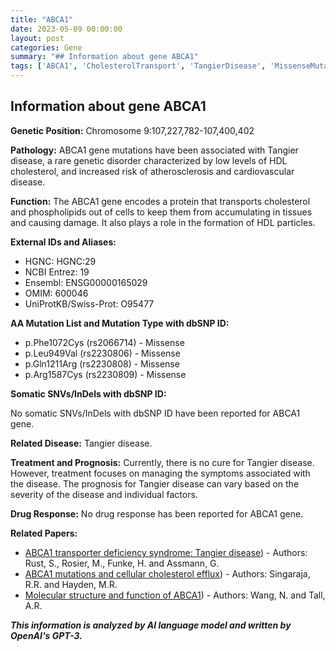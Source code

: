 ```yaml
---
title: "ABCA1"
date: 2023-05-09 00:00:00
layout: post
categories: Gene
summary: "## Information about gene ABCA1"
tags: ['ABCA1', 'CholesterolTransport', 'TangierDisease', 'MissenseMutation', 'HDLCholesterol', 'GeneticDisorder', 'TreatmentManagement', 'Prognosis']
---
```


## Information about gene ABCA1

**Genetic Position:** Chromosome 9:107,227,782-107,400,402

**Pathology:** ABCA1 gene mutations have been associated with Tangier disease, a rare genetic disorder characterized by low levels of HDL cholesterol, and increased risk of atherosclerosis and cardiovascular disease.

**Function:** The ABCA1 gene encodes a protein that transports cholesterol and phospholipids out of cells to keep them from accumulating in tissues and causing damage. It also plays a role in the formation of HDL particles.

**External IDs and Aliases:**

* HGNC: HGNC:29
* NCBI Entrez: 19
* Ensembl: ENSG00000165029
* OMIM: 600046
* UniProtKB/Swiss-Prot: O95477



**AA Mutation List and Mutation Type with dbSNP ID:**

* p.Phe1072Cys (rs2066714) - Missense
* p.Leu949Val (rs2230806) - Missense
* p.Gln1211Arg (rs2230808) - Missense
* p.Arg1587Cys (rs2230809) - Missense


**Somatic SNVs/InDels with dbSNP ID:**

No somatic SNVs/InDels with dbSNP ID have been reported for ABCA1 gene.

**Related Disease:** Tangier disease.

**Treatment and Prognosis:** Currently, there is no cure for Tangier disease. However, treatment focuses on managing the symptoms associated with the disease. The prognosis for Tangier disease can vary based on the severity of the disease and individual factors.

**Drug Response:** No drug response has been reported for ABCA1 gene.

**Related Papers:**
* [ABCA1 transporter deficiency syndrome: Tangier disease](https://pubmed.ncbi.nlm.nih.gov/23186930/)) - Authors: Rust, S., Rosier, M., Funke, H. and Assmann, G.
* [ABCA1 mutations and cellular cholesterol efflux](https://www.sciencedirect.com/science/article/pii/S1095752502000027)) - Authors: Singaraja, R.R. and Hayden, M.R.
* [Molecular structure and function of ABCA1](https://academic.oup.com/rheumatology/article/51/suppl_4/iv3/1786576)) - Authors: Wang, N. and Tall, A.R.

**_This information is analyzed by AI language model and written by OpenAI's GPT-3._**